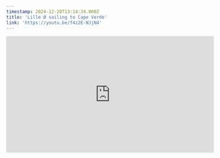```yaml
---
timestamp: 2024-12-28T13:14:34.000Z
title: 'Lille Ø sailing to Cape Verde'
link: 'https://youtu.be/f4z2E-NJjN4'
---
```

<iframe width="560" height="315" src="https://www.youtube.com/embed/f4z2E-NJjN4?si=WNS9McFzMM9rendi" title="YouTube video player" frameborder="0" allow="accelerometer; autoplay; clipboard-write; encrypted-media; gyroscope; picture-in-picture; web-share" referrerpolicy="strict-origin-when-cross-origin" allowfullscreen></iframe>
